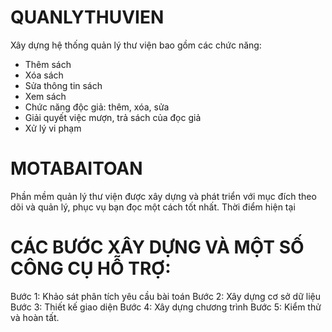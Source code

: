 # QUANLYTHUVIEN
Xây dựng hệ thống quản lý thư viện bao gồm các chức năng:
  * Thêm sách
  * Xóa sách
  * Sửa thông tin sách
  * Xem sách
  * Chức năng độc giả: thêm, xóa, sửa
  * Giải quyết việc mượn, trả sách của đọc giả
  * Xử lý vi phạm
  
# MOTABAITOAN
 Phần mềm quản lý thư viện được xây dựng và phát triển với mục đích theo dõi và quản lý, phục vụ bạn đọc một cách tốt nhất. Thời điểm hiện tại
# CÁC BƯỚC XÂY DỰNG VÀ MỘT SỐ CÔNG CỤ HỖ TRỢ:
Bước 1: Khảo sát phân tích yêu cầu bài toán
Bước 2: Xây dựng cơ sở dữ liệu 
Bước 3: Thiết kế giao diện
Bước 4: Xây dựng chương trình
Bước 5: Kiểm thử và hoàn tất.

